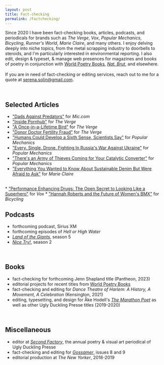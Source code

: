 ```yaml
---
layout: post
title: Fact-checking
permalink: /Factchecking/
---
```


Since 2020 I have been fact-checking books, articles, podcasts, and periodicals for brands such as <em>The Verge</em>, <em>Vox</em>, <em>Popular Mechanics</em>, <em>Bicycling</em>, <em>Runner's World</em>, <em>Marie Claire</em>, and many others. I enjoy delving deeply into niche topics, from the metal scrapping industry to doorbells to steroids, and I'm particularly interested in environmental reporting. I also edit, design & typeset, & manage web presences for magazines and books of poetry in conjunction with <a href="worldpoetrybooks.com">World Poetry Books</a>, <em><a href="natbrut.com">Nat. Brut</a></em>, and elsewhere.<br><br>If you are in need of fact-checking or editing services, reach out to me for a quote at <a href="mailto:serena.solin@gmail.com">serena.solin@gmail.com.</a>

<br>

## Selected Articles
* <a href="https://www.mic.com/impact/dads-against-sexual-predators-youtube">"Dads Against Predators"</a> for <em>Mic.com</em>
* <a href="https://www.theverge.com/c/22925906/pornhub-mindgeek-content-moderation">"Inside Pornhub"</a> for <em>The Verge</em>
* <a href="https://www.theverge.com/c/23138305/ebird-cornell-lab-birding-climate-change-research">"A Once-in-a-Lifetime Bird"</a> for <em>The Verge</em>
* <a href="https://www.theverge.com/c/23157354/doctor-donor-fertility-fraud-ancestry-23andme-dna-test">"Donor Doctor Fertility Fraud"</a> for <em>The Verge</em>
* <a href="https://www.popularmechanics.com/technology/a36367690/humans-develop-sixth-sense-echolocation/">"Humans Could Develop a Sixth Sense, Scientists Say"</a> for <em>Popular Mechanics</em>
* <a href="https://www.popularmechanics.com/military/a40298287/drone-fighting-ukraine-war-russia/">"Every. Single. Drone. Fighting In Russia's War Against Ukraine"</a> for <em>Popular Mechanics</em>
* <a href="https://www.popularmechanics.com/cars/a39813806/theres-an-army-of-thieves-coming-for-your-catalytic-converter/">"There's an Army of Thieves Coming for Your Catalytic Converter"</a> for <em>Popular Mechanics</em>
* <a href="https://www.marieclaire.com/fashion/sustainable-denim/">"Everything You Wanted to Know About Sustainable Denim But Were Afraid to Ask"</a> for <em>Marie Claire</em>
<br>
* <a href="https://www.vox.com/the-goods/22760163/steroids-hgh-hollywood-actors-peds-performance-enhancing-drugs">"Performance Enhancing Drugs: The Open Secret to Looking Like a Superhero"</a> for <em>Vox</em>
* <a href="https://www.bicycling.com/culture/a37102070/hannah-roberts-tokyo-olympics/">"Hannah Roberts and the Future of Women's BMX"</a> for <em>Bicycling</em>

## Podcasts
* forthcoming podcast, Sirius XM
* forthcoming episodes of <em>Hell or High Water</em>
* <em><a href="https://www.vox.com/land-of-the-giants-podcast">Land of the Giants</a></em>, season 5
* <em><a href="https://podcasts.voxmedia.com/show/nice-try">Nice Try!</a></em>, season 2
<br>

## Books
* fact-checking for forthcoming Jenn Shapland title (Pantheon, 2023)
* editorial projects for recent titles from <a href="worldpoetrybooks.com">World Poetry Books</a>
* fact-checking and editing for <em>Dance Theatre of Harlem: A History, A Movement, A Celebration</em> (Kensington, 2021)
* editing, typesetting, and design for Åke Hodell's <a href="https://uglyducklingpresse.org/publications/the-marathon-poet/"><em>The Marathon Poet</em></a> as well as other Ugly Duckling Presse titles (2019-2020)
<br>

## Miscellaneous
* editor at <em><a href="https://uglyducklingpresse.org/publications/second-factory-issue-three/">Second Factory</a></em>, the annual poetry & visual art periodical of Ugly Duckling Presse
* fact-checking and editing for <em><a href="https://www.gossamer.co/">Gossamer</a></em>, issues 8 and 9
* editorial production at <em>The New Yorker</em>, 2018-2019
